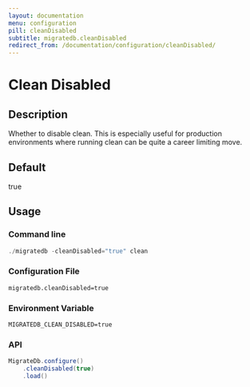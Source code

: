 ```yaml
---
layout: documentation
menu: configuration
pill: cleanDisabled
subtitle: migratedb.cleanDisabled
redirect_from: /documentation/configuration/cleanDisabled/
---
```


# Clean Disabled

## Description

Whether to disable clean. This is especially useful for production environments where running clean can be quite a
career limiting move.

## Default

true

## Usage

### Command line

```powershell
./migratedb -cleanDisabled="true" clean
```

### Configuration File

```properties
migratedb.cleanDisabled=true
```

### Environment Variable

```properties
MIGRATEDB_CLEAN_DISABLED=true
```

### API

```java
MigrateDb.configure()
    .cleanDisabled(true)
    .load()
```
